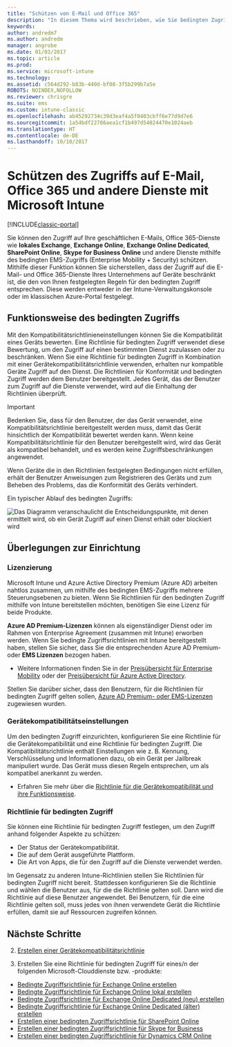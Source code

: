 ```yaml
---
title: "Schützen von E-Mail und Office 365"
description: "In diesem Thema wird beschrieben, wie Sie bedingten Zugriff verwenden können, damit nur kompatible Geräte auf Unternehmens-E-Mail und -daten in SharePoint Online und anderen Diensten zugreifen können."
keywords: 
author: andredm7
ms.author: andredm
manager: angrobe
ms.date: 01/03/2017
ms.topic: article
ms.prod: 
ms.service: microsoft-intune
ms.technology: 
ms.assetid: c564d292-b83b-440d-bf08-3f5b299b7a5e
ROBOTS: NOINDEX,NOFOLLOW
ms.reviewer: chrisgre
ms.suite: ems
ms.custom: intune-classic
ms.openlocfilehash: ab45292734c39d3eaf4a5f0403cbff6e77d9d7e6
ms.sourcegitcommit: 1a54bdf22786aea1cf1b497d54024470e1024aeb
ms.translationtype: HT
ms.contentlocale: de-DE
ms.lasthandoff: 10/10/2017
---
```

# <a name="protect-access-to-email-office-365-and-other-services-with-microsoft-intune"></a>Schützen des Zugriffs auf E-Mail, Office 365 und andere Dienste mit Microsoft Intune

[!INCLUDE[classic-portal](../includes/classic-portal.md)]

Sie können den Zugriff auf Ihre geschäftlichen E-Mails, Office 365-Dienste wie **lokales Exchange**, **Exchange Online**, **Exchange Online Dedicated**, **SharePoint Online**, **Skype for Business Online** und andere Dienste mithilfe des bedingten EMS-Zugriffs (Enterprise Mobility + Security) schützen. Mithilfe dieser Funktion können Sie sicherstellen, dass der Zugriff auf die E-Mail- und Office 365-Dienste Ihres Unternehmens auf Geräte beschränkt ist, die den von Ihnen festgelegten Regeln für den bedingten Zugriff entsprechen. Diese werden entweder in der Intune-Verwaltungskonsole oder im klassischen Azure-Portal festgelegt.
## <a name="how-does-conditional-access-work"></a>Funktionsweise des bedingten Zugriffs
Mit den Kompatibilitätsrichtlinieneinstellungen können Sie die Kompatibilität eines Geräts bewerten. Eine Richtlinie für bedingten Zugriff verwendet diese Bewertung, um den Zugriff auf einen bestimmten Dienst zuzulassen oder zu beschränken. Wenn Sie eine Richtlinie für bedingten Zugriff in Kombination mit einer Gerätekompatibilitätsrichtlinie verwenden, erhalten nur kompatible Geräte Zugriff auf den Dienst. Die Richtlinien für Konformität und bedingten Zugriff werden dem Benutzer bereitgestellt. Jedes Gerät, das der Benutzer zum Zugriff auf die Dienste verwendet, wird auf die Einhaltung der Richtlinien überprüft.

> [!IMPORTANT]
> Bedenken Sie, dass für den Benutzer, der das Gerät verwendet, eine Kompatibilitätsrichtlinie bereitgestellt werden muss, damit das Gerät hinsichtlich der Kompatibilität bewertet werden kann.
> Wenn keine Kompatibilitätsrichtlinie für den Benutzer bereitgestellt wird, wird das Gerät als kompatibel behandelt, und es werden keine Zugriffsbeschränkungen angewendet.

Wenn Geräte die in den Richtlinien festgelegten Bedingungen nicht erfüllen, erhält der Benutzer Anweisungen zum Registrieren des Geräts und zum Beheben des Problems, das die Konformität des Geräts verhindert.

Ein typischer Ablauf des bedingten Zugriffs:

![Das Diagramm veranschaulicht die Entscheidungspunkte, mit denen ermittelt wird, ob ein Gerät Zugriff auf einen Dienst erhält oder blockiert wird](../media/ConditionalAccess4.png)

## <a name="setup-considerations"></a>Überlegungen zur Einrichtung

### <a name="licensing"></a>Lizenzierung

Microsoft Intune und Azure Active Directory Premium (Azure AD) arbeiten nahtlos zusammen, um mithilfe des bedingten EMS-Zugriffs mehrere Steuerungsebenen zu bieten. Wenn Sie Richtlinien für den bedingten Zugriff mithilfe von Intune bereitstellen möchten, benötigen Sie eine Lizenz für beide Produkte.

**Azure AD Premium-Lizenzen** können als eigenständiger Dienst oder im Rahmen von Enterprise Agreement (zusammen mit Intune) erworben werden. Wenn Sie bedingte Zugriffsrichtlinien mit Intune bereitgestellt haben, stellen Sie sicher, dass Sie die entsprechenden Azure AD Premium- oder **EMS Lizenzen** bezogen haben.

- Weitere Informationen finden Sie in der [Preisübersicht für Enterprise Mobility](https://www.microsoft.com/cloud-platform/enterprise-mobility-pricing) oder der [Preisübersicht für Azure Active Directory](https://azure.microsoft.com/pricing/details/active-directory/).

Stellen Sie darüber sicher, dass den Benutzern, für die Richtlinien für bedingten Zugriff gelten sollen, [Azure AD Premium- oder EMS-Lizenzen](/intune/licenses-assign) zugewiesen wurden.

### <a name="device-compliance-settings"></a>Gerätekompatibilitätseinstellungen

Um den bedingten Zugriff einzurichten, konfigurieren Sie eine Richtlinie für die Gerätekompatibilität und eine Richtlinie für bedingten Zugriff. Die Kompatibilitätsrichtlinie enthält Einstellungen wie z. B. Kennung, Verschlüsselung und Informationen dazu, ob ein Gerät per Jailbreak manipuliert wurde. Das Gerät muss diesen Regeln entsprechen, um als kompatibel anerkannt zu werden.

- Erfahren Sie mehr über die [Richtlinie für die Gerätekompatibilität und ihre Funktionsweise](introduction-to-device-compliance-policies-in-microsoft-intune.md).

### <a name="conditional-access-policy"></a>Richtlinie für bedingten Zugriff

Sie können eine Richtlinie für bedingten Zugriff festlegen, um den Zugriff anhand folgender Aspekte zu schützen:
- Der Status der Gerätekompatibilität.
- Die auf dem Gerät ausgeführte Plattform.
- Die Art von Apps, die für den Zugriff auf die Dienste verwendet werden.

Im Gegensatz zu anderen Intune-Richtlinien stellen Sie Richtlinien für bedingten Zugriff nicht bereit. Stattdessen konfigurieren Sie die Richtlinie und wählen die Benutzer aus, für die die Richtlinie gelten soll. Dann wird die Richtlinie auf diese Benutzer angewendet. Bei Benutzern, für die eine Richtlinie gelten soll, muss jedes von ihnen verwendete Gerät die Richtlinie erfüllen, damit sie auf Ressourcen zugreifen können.


## <a name="next-steps"></a>Nächste Schritte


2. [Erstellen einer Gerätekompatibilitätsrichtlinie](create-a-device-compliance-policy-in-microsoft-intune.md)

2.  Erstellen Sie eine Richtlinie für bedingten Zugriff für eines/n der folgenden Microsoft-Clouddienste bzw. -produkte:

  - [Bedingte Zugriffsrichtlinie für Exchange Online erstellen](restrict-access-to-exchange-online-with-microsoft-intune.md)
  - [Bedingte Zugriffsrichtlinie für Exchange Online lokal erstellen](restrict-access-to-exchange-onpremises-with-microsoft-intune.md)
  - [Bedingte Zugriffsrichtlinie für Exchange Online Dedicated (neu) erstellen](restrict-access-to-exchange-online-with-microsoft-intune.md)
  - [Bedingte Zugriffsrichtlinie für Exchange Online Dedicated (älter) erstellen](restrict-access-to-exchange-onpremises-with-microsoft-intune.md)
  - [Erstellen einer bedingten Zugriffsrichtlinie für SharePoint Online](restrict-access-to-sharepoint-online-with-microsoft-intune.md)
  - [Erstellen einer bedingten Zugriffsrichtlinie für Skype for Business](restrict-access-to-skype-for-business-online-with-microsoft-intune.md)
  - [Erstellen einer bedingten Zugriffsrichtlinie für Dynamics CRM Online](restrict-access-to-dynamics-crm-online-with-microsoft-intune.md)
